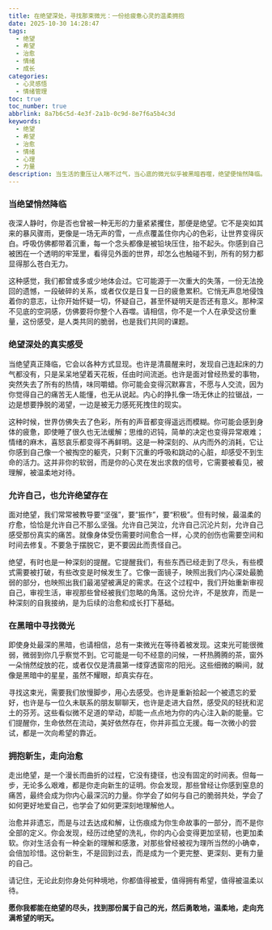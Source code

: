 ```yaml
---
title: 在绝望深处，寻找那束微光：一份给疲惫心灵的温柔拥抱
date: 2025-10-30 14:28:47
tags:
  - 绝望
  - 希望
  - 治愈
  - 情绪
  - 成长
categories:
  - 心灵感悟
  - 情绪管理
toc: true
toc_number: true
abbrlink: 8a7b6c5d-4e3f-2a1b-0c9d-8e7f6a5b4c3d
keywords:
  - 绝望
  - 希望
  - 治愈
  - 情绪
  - 心理
  - 力量
description: 当生活的重压让人喘不过气，当心底的微光似乎被黑暗吞噬，绝望便悄然降临。这篇文章，是一份给所有在黑暗中挣扎的灵魂的温柔拥抱，它不回避痛苦，却更深信，在绝望的尽头，总有希望的微光在等待，指引我们走向治愈与新生。
---
```


### 当绝望悄然降临

夜深人静时，你是否也曾被一种无形的力量紧紧攫住，那便是绝望。它不是突如其来的暴风骤雨，更像是一场无声的雪，一点点覆盖住你内心的色彩，让世界变得灰白。呼吸仿佛都带着沉重，每一个念头都像是被铅块压住，抬不起头。你感到自己被困在一个透明的牢笼里，看得见外面的世界，却怎么也触碰不到，所有的努力都显得那么苍白无力。

这种感觉，我们都曾或多或少地体会过。它可能源于一次重大的失落，一份无法挽回的遗憾，一段破碎的关系，或者仅仅是日复一日的疲惫累积。它悄无声息地侵蚀着你的意志，让你开始怀疑一切，怀疑自己，甚至怀疑明天是否还有意义。那种深不见底的空洞感，仿佛要将你整个人吞噬。请相信，你不是一个人在承受这份重量，这份感受，是人类共同的脆弱，也是我们共同的课题。

### 绝望深处的真实感受

当绝望真正降临，它会以各种方式显现。也许是清晨醒来时，发现自己连起床的力气都没有，只是呆呆地望着天花板，任由时间流逝。也许是面对曾经热爱的事物，突然失去了所有的热情，味同嚼蜡。你可能会变得沉默寡言，不愿与人交流，因为你觉得自己的痛苦无人能懂，也无从说起。内心的挣扎像一场无休止的拉锯战，一边是想要挣脱的渴望，一边是被无力感死死拽住的现实。

这种时候，世界仿佛失去了色彩，所有的声音都变得遥远而模糊。你可能会感到身体的疲惫，即使睡了很久也无法缓解；思维的迟钝，简单的决定也变得异常艰难；情绪的麻木，喜怒哀乐都变得不再鲜明。这是一种深刻的、从内而外的消耗，它让你感到自己像一个被掏空的躯壳，只剩下沉重的呼吸和跳动的心脏，却感受不到生命的活力。这并非你的软弱，而是你的心灵在发出求救的信号，它需要被看见，被理解，被温柔地对待。

### 允许自己，也允许绝望存在

面对绝望，我们常常被教导要“坚强”，要“振作”，要“积极”。但有时候，最温柔的疗愈，恰恰是允许自己不那么坚强。允许自己哭泣，允许自己沉沦片刻，允许自己感受那份真实的痛苦。就像身体受伤需要时间愈合一样，心灵的创伤也需要空间和时间去修复。不要急于摆脱它，更不要因此而责怪自己。

绝望，有时也是一种深刻的提醒。它提醒我们，有些东西已经走到了尽头，有些模式需要被打破，有些改变是时候发生了。它像一面镜子，映照出我们内心深处最脆弱的部分，也映照出我们最渴望被满足的需求。在这个过程中，我们开始重新审视自己，审视生活，审视那些曾经被我们忽略的角落。这份允许，不是放弃，而是一种深刻的自我接纳，是为后续的治愈和成长打下基础。

### 在黑暗中寻找微光

即使身处最深的黑暗，也请相信，总有一束微光在等待着被发现。这束光可能很微弱，微弱到你几乎察觉不到。它可能是一句不经意的问候，一杯热腾腾的茶，窗外一朵悄然绽放的花，或者仅仅是清晨第一缕穿透窗帘的阳光。这些细微的瞬间，就像是黑暗中的星星，虽然不耀眼，却真实存在。

寻找这束光，需要我们放慢脚步，用心去感受。也许是重新拾起一个被遗忘的爱好，也许是与一位久未联系的朋友聊聊天，也许是走进大自然，感受风的轻抚和泥土的芬芳。这些看似微不足道的举动，却能一点点地为你的内心注入新的能量。它们提醒你，生命依然在流动，美好依然存在，你并非孤立无援。每一次微小的尝试，都是一次向希望的靠近。

### 拥抱新生，走向治愈

走出绝望，是一个漫长而曲折的过程，它没有捷径，也没有固定的时间表。但每一步，无论多么艰难，都是你走向新生的证明。你会发现，那些曾经让你感到窒息的痛苦，最终会成为你内心最深沉的力量。你学会了如何与自己的脆弱共处，学会了如何更好地爱自己，也学会了如何更深刻地理解他人。

治愈并非遗忘，而是与过去达成和解，让伤痕成为你生命故事的一部分，而不是你全部的定义。你会发现，经历过绝望的洗礼，你的内心会变得更加坚韧，也更加柔软。你对生活会有一种全新的理解和感激，对那些曾经被视为理所当然的小确幸，会倍加珍惜。这份新生，不是回到过去，而是成为一个更完整、更深刻、更有力量的自己。

请记住，无论此刻你身处何种境地，你都值得被爱，值得拥有希望，值得被温柔以待。

**愿你我都能在绝望的尽头，找到那份属于自己的光，然后勇敢地，温柔地，走向充满希望的明天。**